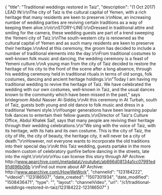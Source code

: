 {
    "title": "Traditional weddings restored in Taiz",
    "description": "(1 Oct 2017) LEAD IN:\r\nThe city of Taiz is the cultural capital of Yemen, with a rich heritage that many residents are keen to preserve.\r\nNow, an increasing number of wedding parties are reviving certain traditions as a way of keeping them alive.\r\n\r\nSTORY-LINE:\r\nDressed in traditional attire and smiling for the camera, these wedding guests are part of a trend sweeping the Yemeni city of Taiz.\r\nThe south-western city is renowned as the cultural capital of Yemen and as such many residents are keen to preserve their heritage.\r\nAnd at this ceremony, the groom has decided to include a number of traditional elements into the day.\r\nFrom traditional costumes to well-known folk music and dancing, the wedding ceremony is a feast of Yemeni culture.\r\nA young man from the city of Taiz decided to restore the heritage of his city to the front of the scene after a long absence, through his wedding ceremony held in traditional rituals in terms of old songs, folk costumes, dancing and ancient heritage holdings.\r\n\"Today I am having my traditional wedding to revive the heritage of Taiz. We have celebrated the wedding with our own costumes, well-known in Taiz, and the usual dances known to the community which have been missed in the past,\" says bridegroom Abdul Nasser Al-Siddiq.\r\nAt this ceremony in At Turbah, south of Taiz, guests both young and old dance to folk music and dress in a traditional Yemeni style.\r\nYounger generations have been learning popular folk dances to entertain their fellow guests.\r\nDirector of Taiz's Culture Office, Abdul Khalek Saif, says that many people are reviving their heritage through their wedding celebrations.\r\n\"We sing with the voice of Taiz, with its heritage, with its hats and its own costume. This is the city of Taiz, the city of life, the city of beauty, the heritage city, it will never be a city of death.\"\r\nHowever, not everyone wants to incorporate the old traditions into their special day.\r\nAt this Taiz wedding, guests partake in the more modern custom of celebratory gunfire before dancing in the streets, late into the night.\r\n\r\n\r\nYou can license this story through AP Archive: http:\/\/www.aparchive.com\/metadata\/youtube\/ab666d08134a1cc07991ed91d696b06b \r\nFind out more about AP Archive: http:\/\/www.aparchive.com\/HowWeWork",
    "channelid": "123184222",
    "videoid": "123186507",
    "date_created": "1507301934",
    "date_modified": "1508436471",
    "type": "",
    "layout": "channelVideo",
    "url": "\/c1\/traditional-weddings-restored-in-taiz\/123184222-123186507"
}